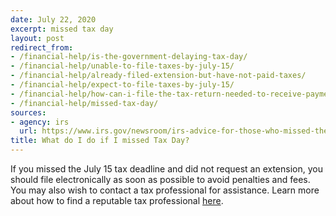 ```yaml
---
date: July 22, 2020
excerpt: missed tax day
layout: post
redirect_from:
- /financial-help/is-the-government-delaying-tax-day/
- /financial-help/unable-to-file-taxes-by-july-15/
- /financial-help/already-filed-extension-but-have-not-paid-taxes/
- /financial-help/expect-to-file-taxes-by-july-15/
- /financial-help/how-can-i-file-the-tax-return-needed-to-receive-payment/
- /financial-help/missed-tax-day/
sources:
- agency: irs
  url: https://www.irs.gov/newsroom/irs-advice-for-those-who-missed-the-july-15-deadline-file-now-to-avoid-bigger-bill
title: What do I do if I missed Tax Day?
---
```


If you missed the July 15 tax deadline and did not request an extension, you should file electronically as soon as possible to avoid penalties and fees. You may also wish to contact a tax professional for assistance. Learn more about how to find a reputable tax professional [here](https://www.irs.gov/tax-professionals/choosing-a-tax-professional).